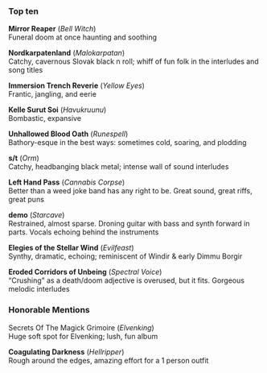 ### Top ten

**Mirror Reaper** (*Bell Witch*)  
Funeral doom at once haunting and soothing  

**Nordkarpatenland** (*Malokarpatan*)  
Catchy, cavernous Slovak black n roll; whiff of fun folk in the interludes and song titles  

**Immersion Trench Reverie** (*Yellow Eyes*)  
Frantic, jangling, and eerie  

**Kelle Surut Soi** (*Havukruunu*)  
Bombastic, expansive  

**Unhallowed Blood Oath** (*Runespell*)  
Bathory-esque in the best ways: sometimes cold, soaring, and plodding  

**s/t** (*Orm*)  
Catchy, headbanging black metal; intense wall of sound interludes  

**Left Hand Pass** (*Cannabis Corpse*)  
Better than a weed joke band has any right to be. Great sound, great riffs, great puns  

**demo** (*Starcave*)  
Restrained, almost sparse. Droning guitar with bass and synth forward in parts. Vocals echoing behind the instruments  

**Elegies of the Stellar Wind** (*Evilfeast*)  
Synthy, dramatic, echoing; reminiscent of Windir & early Dimmu Borgir  

**Eroded Corridors of Unbeing** (*Spectral Voice*)  
“Crushing” as a death/doom adjective is overused, but it fits. Gorgeous melodic interludes  

### Honorable Mentions

Secrets Of The Magick Grimoire (*Elvenking*)  
Huge soft spot for Elvenking; lush, fun album  

**Coagulating Darkness** (*Hellripper*)  
Rough around the edges, amazing effort for a 1 person outfit
